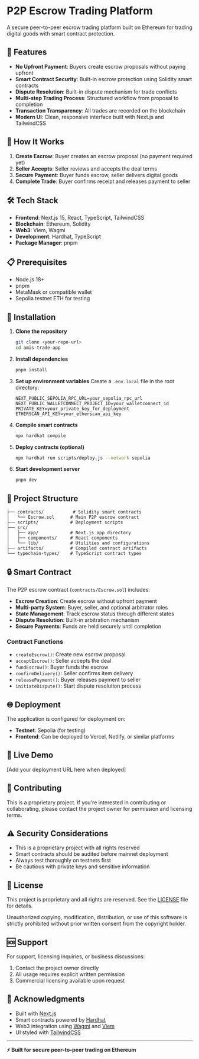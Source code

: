 # P2P Escrow Trading Platform

A secure peer-to-peer escrow trading platform built on Ethereum for trading digital goods with smart contract protection.

## 🌟 Features

- **No Upfront Payment**: Buyers create escrow proposals without paying upfront
- **Smart Contract Security**: Built-in escrow protection using Solidity smart contracts
- **Dispute Resolution**: Built-in dispute mechanism for trade conflicts
- **Multi-step Trading Process**: Structured workflow from proposal to completion
- **Transaction Transparency**: All trades are recorded on the blockchain
- **Modern UI**: Clean, responsive interface built with Next.js and TailwindCSS

## 🚀 How It Works

1. **Create Escrow**: Buyer creates an escrow proposal (no payment required yet)
2. **Seller Accepts**: Seller reviews and accepts the deal terms
3. **Secure Payment**: Buyer funds escrow, seller delivers digital goods
4. **Complete Trade**: Buyer confirms receipt and releases payment to seller

## 🛠 Tech Stack

- **Frontend**: Next.js 15, React, TypeScript, TailwindCSS
- **Blockchain**: Ethereum, Solidity
- **Web3**: Viem, Wagmi
- **Development**: Hardhat, TypeScript
- **Package Manager**: pnpm

## 📋 Prerequisites

- Node.js 18+ 
- pnpm
- MetaMask or compatible wallet
- Sepolia testnet ETH for testing

## 🔧 Installation

1. **Clone the repository**
   ```bash
   git clone <your-repo-url>
   cd amis-trade-app
   ```

2. **Install dependencies**
   ```bash
   pnpm install
   ```

3. **Set up environment variables**
   Create a `.env.local` file in the root directory:
   ```env
   NEXT_PUBLIC_SEPOLIA_RPC_URL=your_sepolia_rpc_url
   NEXT_PUBLIC_WALLETCONNECT_PROJECT_ID=your_walletconnect_id
   PRIVATE_KEY=your_private_key_for_deployment
   ETHERSCAN_API_KEY=your_etherscan_api_key
   ```

4. **Compile smart contracts**
   ```bash
   npx hardhat compile
   ```

5. **Deploy contracts (optional)**
   ```bash
   npx hardhat run scripts/deploy.js --network sepolia
   ```

6. **Start development server**
   ```bash
   pnpm dev
   ```

## 📁 Project Structure

```
├── contracts/           # Solidity smart contracts
│   └── Escrow.sol      # Main P2P escrow contract
├── scripts/            # Deployment scripts
├── src/
│   ├── app/            # Next.js app directory
│   ├── components/     # React components
│   └── lib/            # Utilities and configurations
├── artifacts/          # Compiled contract artifacts
└── typechain-types/    # TypeScript contract types
```

## 🔒 Smart Contract

The P2P escrow contract (`contracts/Escrow.sol`) includes:

- **Escrow Creation**: Create escrow without upfront payment
- **Multi-party System**: Buyer, seller, and optional arbitrator roles
- **State Management**: Track escrow status through different states
- **Dispute Resolution**: Built-in arbitration mechanism
- **Secure Payments**: Funds are held securely until completion

### Contract Functions

- `createEscrow()`: Create new escrow proposal
- `acceptEscrow()`: Seller accepts the deal
- `fundEscrow()`: Buyer funds the escrow
- `confirmDelivery()`: Seller confirms item delivery
- `releasePayment()`: Buyer releases payment to seller
- `initiateDispute()`: Start dispute resolution process

## 🌐 Deployment

The application is configured for deployment on:

- **Testnet**: Sepolia (for testing)
- **Frontend**: Can be deployed to Vercel, Netlify, or similar platforms

## 🔗 Live Demo

[Add your deployment URL here when deployed]

## 🤝 Contributing

This is a proprietary project. If you're interested in contributing or collaborating, please contact the project owner for permission and licensing terms.

## ⚠️ Security Considerations

- This is a proprietary project with all rights reserved
- Smart contracts should be audited before mainnet deployment
- Always test thoroughly on testnets first
- Be cautious with private keys and sensitive information

## 📄 License

This project is proprietary and all rights are reserved. See the [LICENSE](LICENSE) file for details.

Unauthorized copying, modification, distribution, or use of this software is strictly prohibited without prior written consent from the copyright holder.

## 🆘 Support

For support, licensing inquiries, or business discussions:

1. Contact the project owner directly
2. All usage requires explicit written permission
3. Commercial licensing available upon request

## 🙏 Acknowledgments

- Built with [Next.js](https://nextjs.org/)
- Smart contracts powered by [Hardhat](https://hardhat.org/)
- Web3 integration using [Wagmi](https://wagmi.sh/) and [Viem](https://viem.sh/)
- UI styled with [TailwindCSS](https://tailwindcss.com/)

---

**⚡ Built for secure peer-to-peer trading on Ethereum**
